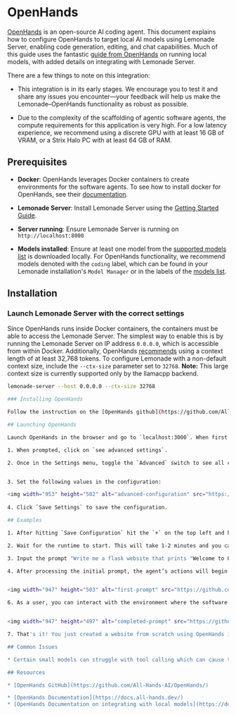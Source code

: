 # OpenHands

[OpenHands](https://github.com/All-Hands-AI/OpenHands) is an open-source AI coding agent. This document explains how to configure OpenHands to target local AI models using Lemonade Server, enabling code generation, editing, and chat capabilities. Much of this guide uses the fantastic [guide from OpenHands](https://docs.all-hands.dev/usage/llms/local-llms) on running local models, with added details on integrating with Lemonade Server.

There are a few things to note on this integration:
* This integration is in its early stages. We encourage you to test it and share any issues you encounter—your feedback will help us make the Lemonade–OpenHands functionality as robust as possible.

* Due to the complexity of the scaffolding of agentic software agents, the compute requirements for this application is very high. For a low latency experience, we recommend using a discrete GPU with at least 16 GB of VRAM, or a Strix Halo PC with at least 64 GB of RAM. 


## Prerequisites

- **Docker**: OpenHands leverages Docker containers to create environments for the software agents. To see how to install docker for OpenHands, see their [documentation](https://docs.all-hands.dev/usage/local-setup).

- **Lemonade Server**: Install Lemonade Server using the [Getting Started Guide](https://lemonade-server.ai/docs/server/).

- **Server running**: Ensure Lemonade Server is running on `http://localhost:8000`
- **Models installed**: Ensure at least one model from the [supported models list](https://lemonade-server.ai/docs/server/server_models/) is downloaded locally. For OpenHands functionality, we recommend models denoted with the `coding` label, which can be found in your Lemonade installation's `Model Manager` or in the labels of the [models list](https://lemonade-server.ai/docs/server/server_models/). 


## Installation

### Launch Lemonade Server with the correct settings

Since OpenHands runs inside Docker containers, the containers must be able to access the Lemonade Server. The simplest way to enable this is by running the Lemonade Server on IP address `0.0.0.0`, which is accessible from within Docker. Additionally, OpenHands [recommends](https://docs.all-hands.dev/usage/llms/local-llms) using a context length of at least 32,768 tokens. To configure Lemonade with a non-default context size, include the `--ctx-size` parameter set to `32768`. **Note:** This large context size is currently supported only by the llamacpp backend.

```bash
lemonade-server --host 0.0.0.0 --ctx-size 32768

### Installing OpenHands

Follow the instruction on the [OpenHands github](https://github.com/All-Hands-AI/OpenHands/) on how to install OpenHands locally. This can be done through the `uvx` tool or through `docker`. No special installation instructions are necessary to integrate with Lemonade. In the next section we will show how to configure OpenHands to talk to a local model running via Lemonade Server. 

## Launching OpenHands

Launch OpenHands in the browser and go to `localhost:3000`. When first launching the application, it will prompt to configure the model. 

1. When prompted, click on `see advanced settings`. 

2. Once in the Settings menu, toggle the `Advanced` switch to see all configuration options.


3. Set the following values in the configuration:

<img width="953" height="502" alt="advanced-configuration" src="https://github.com/user-attachments/assets/4c710fdd-489f-4b55-8efc-faf6096a068a" />
    
4. Click `Save Settings` to save the configuration. 

## Examples

1. After hitting `Save Configuration` hit the `+` on the top left and hit `Launch from Scratch` to launch a new project. 

2. Wait for the runtime to start. This will take 1-2 minutes and you can track the progress on the bottom left. 

3. Input the prompt "Write me a flask website that prints "Welcome to OpenHands + Lemonade!" make the website fun with a theme of lemons and laptops.".

4. After processing the initial prompt, the agent’s actions will begin appearing on the left side of the screen. Any files it creates will show up on the right.


<img width="947" height="503" alt="first-prompt" src="https://github.com/user-attachments/assets/78e7d87f-effa-4a7a-a7ee-1ec3b01917d1" />

6. As a user, you can interact with the environment where the software agent operates to monitor progress and view generated artifacts. Below is an example using the Web Browser feature to preview the website created by the agent.


<img width="947" height="497" alt="completed-prompt" src="https://github.com/user-attachments/assets/5dd394bc-0f7f-4263-8019-02fd99534b2d" />

7. That's it! You just created a website from scratch using OpenHands integrated with a local LLM powered by Lemonade Server.

## Common Issues

* Certain small models can struggle with tool calling which can cause them to run in infinite loops. This can be seen by the agent continously running the same command that is resulting in an error. When this occurs, we recommend stopping the agent and providing a prompt to get the agent out of the loop or using a model that is better at using the tools provided by OpenHands.  

## Resources

* [OpenHands GitHub](https://github.com/All-Hands-AI/OpenHands/)

* [OpenHands Documentation](https://docs.all-hands.dev/)
* [OpenHands Documentation on integrating with local models](https://docs.all-hands.dev/usage/llms/local-llms/)


